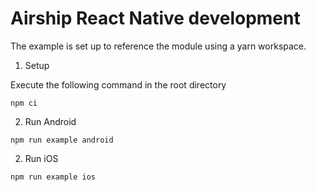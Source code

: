 # Airship React Native development

The example is set up to reference the module using a yarn workspace.

1) Setup 

Execute the following command in the root directory

```
npm ci
```

2) Run Android

```
npm run example android
```

2) Run iOS

```
npm run example ios
```